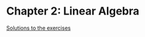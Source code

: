 # Chapter 2: Linear Algebra
[Solutions to the exercises](./solutions/ch2-solutions/ch2-solutions.md)
